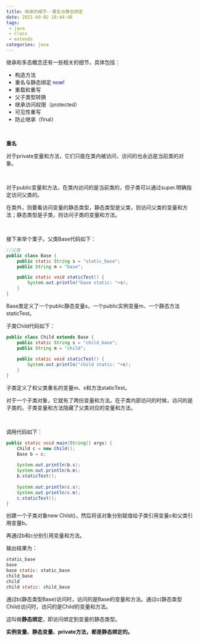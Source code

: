 ```yaml
---
title: 继承的细节--重名与静态绑定
date: 2021-09-02 18:44:48
tags:
 - java
 - class
 - extends
categories: java
---
```


继承和多态概念还有一些相关的细节，具体包括：

- 构造方法  
- 重名与静态绑定 <font color=blue>now!</font>
- 重载和重写
- 父子类型转换
- 继承访问权限（protected）
- 可见性重写
- 防止继承（final）
  

​    

**重名**

对于private变量和方法，它们只能在类内被访问，访问的也永远是当前类的对象。

​    

对于public变量和方法，在类内访问的是当前类的，但子类可以通过super.明确指定访问父类的。

在类外，则要看访问变量的静态类型，静态类型是父类，则访问父类的变量和方法；静态类型是子类，则访问子类的变量和方法。

​    

接下来举个栗子。父类Base代码如下：

```java
//父类
public class Base {
    public static String s = "static_base";
    public String m = "base";

    public static void staticTest() {
        System.out.println("base static: "+s);
    }
}
```

Base类定义了一个public静态变量s，一个public实例变量m、一个静态方法staticTest。

子类Child代码如下：

```java
public class Child extends Base {
    public static String s = "child_base";
    public String m = "child";
    
    public static void staticTest() {
        System.out.println("child static: "+s);
    }
}
```

子类定义了和父类重名的变量m、s和方法staticTest。

对于一个子类对象，它就有了两份变量和方法。在子类内部访问的时候，访问的是子类的。子类变量和方法隐藏了父类对应的变量和方法。

​     

调用代码如下：

```java
public static void main(String[] args) {
    Child c = new Child();
    Base b = c;
    
    System.out.println(b.s);
    System.out.println(b.m);
    b.staticTest();
    
    System.out.println(c.s);
    System.out.println(c.m);
    c.staticTest();
}
```

创建一个子类对象new Child()，然后将该对象分别赋值给子类引用变量c和父类引用变量b。

再通过b和c分别引用变量和方法。

输出结果为：

```java
static_base
base
base static: static_base
child_base
child
child static: child_base
```

通过b(静态类型Base)访问时，访问的是Base的变量和方法。通过c(静态类型Child)访问时，访问的是Child的变量和方法。

这叫做**静态绑定**，即访问绑定到变量的静态类型。

**实例变量、静态变量、private方法，都是静态绑定的。**

